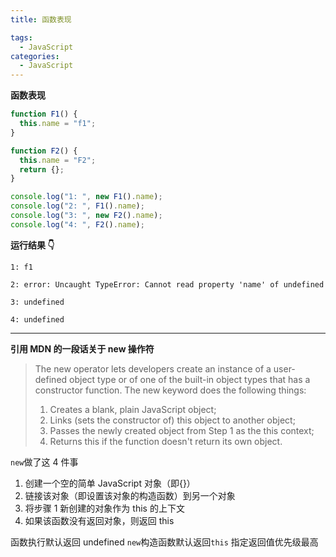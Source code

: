 ```yaml
---
title: 函数表现

tags:
  - JavaScript
categories:
  - JavaScript
---
```


**函数表现**

```javascript
function F1() {
  this.name = "f1";
}

function F2() {
  this.name = "F2";
  return {};
}

console.log("1: ", new F1().name);
console.log("2: ", F1().name);
console.log("3: ", new F2().name);
console.log("4: ", F2().name);
```

**运行结果 👇**

```javascrpt
1: f1

2: error: Uncaught TypeError: Cannot read property 'name' of undefined

3: undefined

4: undefined
```

---

**引用 MDN 的一段话关于 new 操作符**

> The new operator lets developers create an instance of a user-defined object type or of one of the built-in object types that has a constructor function. The new keyword does the following things:
>
> 1. Creates a blank, plain JavaScript object;
> 2. Links (sets the constructor of) this object to another object;
> 3. Passes the newly created object from Step 1 as the this context;
> 4. Returns this if the function doesn't return its own object.

`new`做了这 4 件事

1. 创建一个空的简单 JavaScript 对象（即{}）
2. 链接该对象（即设置该对象的构造函数）到另一个对象
3. 将步骤 1 新创建的对象作为 this 的上下文
4. 如果该函数没有返回对象，则返回 this

函数执行默认返回 undefined
`new`构造函数默认返回`this`
指定返回值优先级最高
